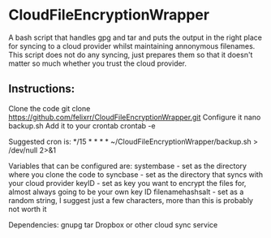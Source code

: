 # CloudFileEncryptionWrapper
A bash script that handles gpg and tar and puts the output in the right place for syncing to a cloud provider whilst maintaining annonymous filenames.  This script does not do any syncing, just prepares them so that it doesn't matter so much whether you trust the cloud provider.

## Instructions:

Clone the code
    git clone https://github.com/felixrr/CloudFileEncryptionWrapper.git
Configure it
    nano backup.sh
Add it to your crontab
    crontab -e

Suggested cron is:
    */15 * * * * ~/CloudFileEncryptionWrapper/backup.sh > /dev/null 2>&1

Variables that can be configured are:
    systembase - set as the directory where you clone the code to
    syncbase - set as the directory that syncs with your cloud provider
    keyID - set as key you want to encrypt the files for, almost always going to be your own key ID
    filenamehashsalt - set as a random string, I suggest just a few characters, more than this is probably not worth it

Dependencies:
    gnupg
    tar
    Dropbox or other cloud sync service
